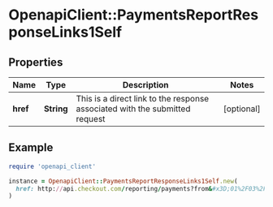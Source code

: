# OpenapiClient::PaymentsReportResponseLinks1Self

## Properties

| Name | Type | Description | Notes |
| ---- | ---- | ----------- | ----- |
| **href** | **String** | This is a direct link to the response associated with the submitted request | [optional] |

## Example

```ruby
require 'openapi_client'

instance = OpenapiClient::PaymentsReportResponseLinks1Self.new(
  href: http://api.checkout.com/reporting/payments?from&#x3D;01%2F03%2F2019%2000%3A00%3A00&amp;to&#x3D;01%2F03%2F2019%2000%3A00%3A00&amp;limit&#x3D;1
)
```

